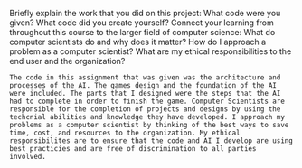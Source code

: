 Briefly explain the work that you did on this project: What code were you given? What code did you create yourself?
Connect your learning from throughout this course to the larger field of computer science:
What do computer scientists do and why does it matter?
How do I approach a problem as a computer scientist?
What are my ethical responsibilities to the end user and the organization?

    The code in this assignment that was given was the architecture and processes of the AI. The games design and the foundation of the AI were included. The parts that I designed were the steps that the AI had to complete in order to finish the game. Computer Scientists are responsible for the completion of projects and designs by using the techcnial abilities and knowledge they have developed. I approach my problems as a computer scientist by thinking of the best ways to save time, cost, and resources to the organization. My ethical responsibilites are to ensure that the code and AI I develop are using best practicies and are free of discrimination to all parties involved. 
